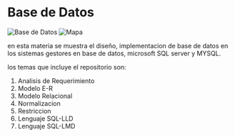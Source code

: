 # Base de Datos
![Base de Datos](BaseDeDatos.jpeg)
![Mapa](imagenMapa.jpg)

en esta materia se muestra el diseño, implementacion
de base de datos en los sistemas gestores en base de datos, microsoft SQL server y MYSQL.

los temas que incluye el repositorio son:

1. Analisis de Requerimiento
2. Modelo E-R
3. Modelo Relacional
4. Normalizacion
5. Restriccion
6. Lenguaje SQL-LLD
7. Lenguaje SQL-LMD
